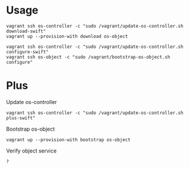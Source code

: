 # Usage

```
vagrant ssh os-controller -c "sudo /vagrant/update-os-controller.sh download-swift"
vagrant up --provision-with download os-object

vagrant ssh os-controller -c "sudo /vagrant/update-os-controller.sh configure-swift"
vagrant ssh os-object -c "sudo /vagrant/bootstrap-os-object.sh configure"
```

# Plus

Update os-controller

```
vagrant ssh os-controller -c "sudo /vagrant/update-os-controller.sh plus-swift" 
```

Bootstrap os-object

```
vagrant up --provision-with bootstrap os-object
```

Verify object service

```
?
```

